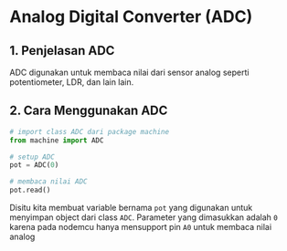 # Analog Digital Converter (ADC)

## 1. Penjelasan ADC

ADC digunakan untuk membaca nilai dari sensor analog seperti potentiometer, LDR, dan lain lain.

## 2. Cara Menggunakan ADC

```python
# import class ADC dari package machine
from machine import ADC

# setup ADC
pot = ADC(0)

# membaca nilai ADC
pot.read()
```

Disitu kita membuat variable bernama `pot` yang digunakan untuk menyimpan object dari class `ADC`. Parameter yang dimasukkan adalah `0` karena pada nodemcu hanya mensupport pin `A0` untuk membaca nilai analog
